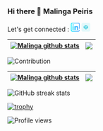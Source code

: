 ### Hi there 👋 **Malinga Peiris**

Let's get connected :  [<img src='https://github.com/MalingaPeiris/malingapeiris/blob/main/linkedin.png' alt='linkedin' height='20'>](https://www.linkedin.com/in/malinga-peiris/)    [<img src='https://github.com/MalingaPeiris/malingapeiris/blob/main/codepen.png' alt='codepen' height='20' margin-w='15'>](https://codepen.io/malingozilla)  




<a href="#"><img align="center" src="https://github-readme-stats.vercel.app/api?username=malingapeiris&show_icons=true&count_private=true&hide_border=true&title_color=00bfbf&icon_color=00bfbf&text_color=c9d1d9&bg_color=0d1117" alt="Malinga github stats" /></a> | <a href="#"><img align="center" src="https://github-readme-stats.vercel.app/api/top-langs/?username=malingapeiris&layout=compact&hide_border=true&title_color=00bfbf&text_color=00bfbf&bg_color=0d1117" /></a> |
| ------------- | ------------- |

![Contribution](https://activity-graph.herokuapp.com/graph?username=malingapeiris&theme=react-dark&hide_border=true&area=true)

<a href="#"><img align="center" src="https://github-readme-streak-stats.herokuapp.com/?user=malingapeiris&bg_color=0d1117" alt="Malinga github stats" /></a> | <a href="#"><img align="center" src="https://github-profile-trophy.vercel.app/?username=malingapeiris&theme=tokyonight&title=Followers,Commits&margin-w=20&no-frame=true)](https://github.com/ryo-ma/github-profile-trophy" /></a> |
| ------------- | ------------- |


![GitHub streak stats](https://github-readme-streak-stats.herokuapp.com/?user=malingapeiris)  

[![trophy](https://github-profile-trophy.vercel.app/?username=malingapeiris&theme=tokyonight&title=Followers,Commits&margin-w=20&no-frame=true)](https://github.com/ryo-ma/github-profile-trophy)

![Profile views](https://gpvc.arturio.dev/malingapeiris)  

<!--
**MalingaPeiris/malingapeiris** is a ✨ _special_ ✨ repository because its `README.md` (this file) appears on your GitHub profile.

Here are some ideas to get you started:

- 🔭 I’m currently working on ...
- 🌱 I’m currently learning ...
- 👯 I’m looking to collaborate on ...
- 🤔 I’m looking for help with ...
- 💬 Ask me about ...
- 📫 How to reach me: ...
- 😄 Pronouns: ...
- ⚡ Fun fact: ...
-->
